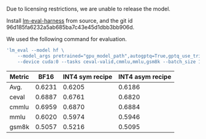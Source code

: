 Due to licensing restrictions, we are unable to release the model.

Install [lm-eval-harness](https://github.com/EleutherAI/lm-evaluation-harness.git) from source, and the git id 96d185fa6232a5ab685ba7c43e45d1dbb3bb906d.

We used the following command for evaluation.

~~~bash
'lm_eval --model hf \
    --model_args pretrained="gpu_model_path",autogptq=True,gptq_use_triton=True,trust_remote_code=True \
    --device cuda:0 --tasks ceval-valid,cmmlu,mmlu,gsm8k --batch_size 16 --num_fewshot 0'
~~~


| Metric         | BF16   | INT4 sym recipe | INT4 asym recipe |   
| -------------- | ------ |-----------------|------------------| 
| Avg.           | 0.6231 | 0.6205          | 0.6186           |  
| ceval          | 0.6887 | 0.6761          | 0.6820           |
| cmmlu          | 0.6959 | 0.6870          | 0.6884           |
| mmlu           | 0.6020 | 0.5974          | 0.5946           |
| gsm8k          | 0.5057 | 0.5216          | 0.5095           |
